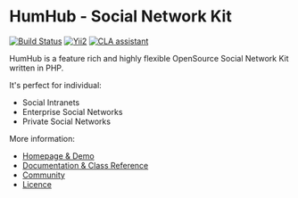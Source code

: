 HumHub - Social Network Kit
===========================

[![Build Status](https://travis-ci.org/humhub/humhub.svg?branch=master)](https://travis-ci.org/humhub/humhub)
[![Yii2](https://img.shields.io/badge/Powered_by-Yii_Framework-green.svg?style=flat)](http://www.yiiframework.com/)
[![CLA assistant](https://cla-assistant.io/readme/badge/humhub/humhub)](https://cla-assistant.io/humhub/humhub)

HumHub is a feature rich and highly flexible OpenSource Social Network Kit written in PHP.

It's perfect for individual:
- Social Intranets
- Enterprise Social Networks
- Private Social Networks

More information:
- [Homepage & Demo](http://www.humhub.org)
- [Documentation & Class Reference](http://docs.humhub.org)
- [Community](http://community.humhub.com/)
- [Licence](http://www.humhub.org/licences)

